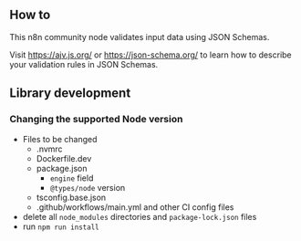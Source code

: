 ## How to

This n8n community node validates input data using JSON Schemas.

Visit <https://ajv.js.org/> or <https://json-schema.org/> to learn how to describe your validation rules in JSON Schemas.

## Library development

### Changing the supported Node version

- Files to be changed
  - .nvmrc
  - Dockerfile.dev
  - package.json
    - `engine` field
    - `@types/node` version
  - tsconfig.base.json
  - .github/workflows/main.yml and other CI config files
- delete all `node_modules` directories and `package-lock.json` files
- run `npm run install`

